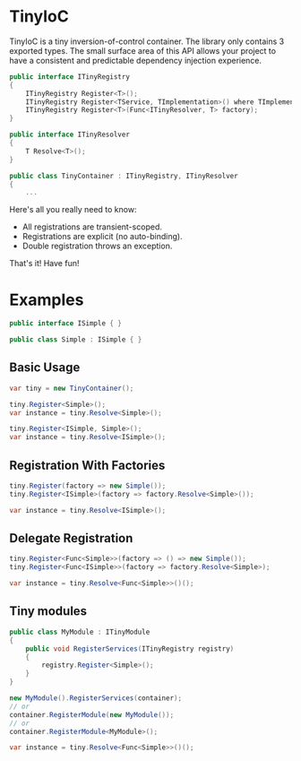 # TinyIoC
TinyIoC is a tiny inversion-of-control container. The library only contains 3 exported types.
The small surface area of this API allows your project to have a consistent and predictable dependency injection experience.
```c#
public interface ITinyRegistry
{
    ITinyRegistry Register<T>();
    ITinyRegistry Register<TService, TImplementation>() where TImplementation : TService;
    ITinyRegistry Register<T>(Func<ITinyResolver, T> factory);
}

public interface ITinyResolver
{
    T Resolve<T>();
}

public class TinyContainer : ITinyRegistry, ITinyResolver
{
	...
```
Here's all you really need to know:
- All registrations are transient-scoped.
- Registrations are explicit (no auto-binding).
- Double registration throws an exception.

That's it! Have fun!
# Examples
```c#
public interface ISimple { }

public class Simple : ISimple { }
```
## Basic Usage
```c#
var tiny = new TinyContainer();

tiny.Register<Simple>();
var instance = tiny.Resolve<Simple>();

tiny.Register<ISimple, Simple>();
var instance = tiny.Resolve<ISimple>();
```
## Registration With Factories
```c#
tiny.Register(factory => new Simple());
tiny.Register<ISimple>(factory => factory.Resolve<Simple>());

var instance = tiny.Resolve<ISimple>();
```
## Delegate Registration
```c#
tiny.Register<Func<Simple>>(factory => () => new Simple());
tiny.Register<Func<ISimple>>(factory => factory.Resolve<Simple>);

var instance = tiny.Resolve<Func<Simple>>()();
```
## Tiny modules
```c#
public class MyModule : ITinyModule
{
    public void RegisterServices(ITinyRegistry registry)
    {
        registry.Register<Simple>();
    }
}
```
```c#
new MyModule().RegisterServices(container);
// or
container.RegisterModule(new MyModule());
// or
container.RegisterModule<MyModule>();

var instance = tiny.Resolve<Func<Simple>>()();
```